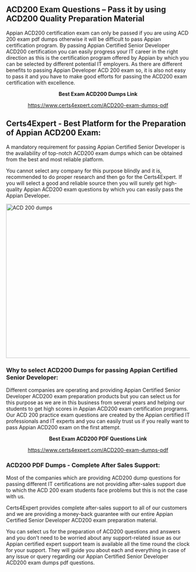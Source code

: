<h2><strong>ACD200 Exam Questions &ndash; Pass it by using ACD200 Quality Preparation Material</strong></h2>
<p>Appian ACD200 certification exam can only be passed if you are using ACD 200 exam pdf dumps otherwise it will be difficult to pass Appian certification program. By passing Appian Certified Senior Developer ACD200 certification you can easily progress your IT career in the right direction as this is the certification program offered by Appian by which you can be selected by different potential IT employers. As there are different benefits to passing Appian Developer ACD 200 exam so, it is also not easy to pass it and you have to make good efforts for passing the ACD200 exam certification with excellence.</p>
<p style="text-align: center;"><strong>Best Exam ACD200 Dumps Link</strong></p>
<p style="text-align: center;"><a href="exam%20link">https://www.certs4expert.com/ACD200-exam-dumps-pdf</a></p>
<h2><strong>Certs4Expert - Best Platform for the Preparation of Appian ACD200 Exam:&nbsp; </strong></h2>
<p>A mandatory requirement for passing Appian Certified Senior Developer is the availability of top-notch ACD200 exam dumps which can be obtained from the best and most reliable platform.</p>
<p>You cannot select any company for this purpose blindly and it is, recommended to do proper research and then go for the Certs4Expert. If you will select a good and reliable source then you will surely get high-quality Appian ACD200 exam questions by which you can easily pass the Appian Developer.</p>
<p><img style="display: block; margin-left: auto; margin-right: auto;" src="https://i.imgur.com/cCy1yN2.png" alt="ACD 200 dumps" width="750" height="422" /></p>
<h3><strong>Why to select ACD200 Dumps for passing Appian Certified Senior Developer:</strong></h3>
<p>Different companies are operating and providing Appian Certified Senior Developer ACD200 exam preparation products but you can select us for this purpose as we are in this business from several years and helping our students to get high scores in Appian ACD200 exam certification programs. Our ACD 200 practice exam questions are created by the Appian certified IT professionals and IT experts and you can easily trust us if you really want to pass Appian ACD200 exam on the first attempt.</p>
<p style="text-align: center;"><strong>Best Exam ACD200 PDF Questions Link</strong></p>
<p style="text-align: center;"><a href="exam%20link">https://www.certs4expert.com/ACD200-exam-dumps-pdf</a></p>
<h3><strong>ACD200 PDF Dumps - Complete After Sales Support:</strong></h3>
<p>Most of the companies which are providing ACD200 dump questions for passing different IT certifications are not providing after-sales support due to which the ACD 200 exam students face problems but this is not the case with us.</p>
<p>Certs4Expert provides complete after-sales support to all of our customers and we are providing a money-back guarantee with our entire Appian Certified Senior Developer ACD200 exam preparation material.</p>
<p>You can select us for the preparation of ACD200 questions and answers and you don&rsquo;t need to be worried about any support-related issue as our Appian certified expert support team is available all the time round the clock for your support. They will guide you about each and everything in case of any issue or query regarding our Appian Certified Senior Developer ACD200 exam dumps pdf questions.</p>
